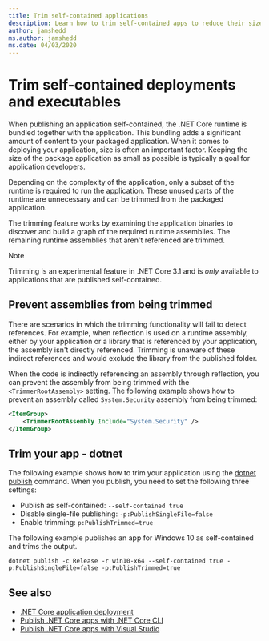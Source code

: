 ```yaml
---
title: Trim self-contained applications
description: Learn how to trim self-contained apps to reduce their size. .NET Core bundles the runtime with an app that is published self-contained and generally includes more of the runtime then is necessary.
author: jamshedd
ms.author: jamshedd
ms.date: 04/03/2020
---
```

# Trim self-contained deployments and executables

When publishing an application self-contained, the .NET Core runtime is bundled together with the application. This bundling adds a significant amount of content to your packaged application. When it comes to deploying your application, size is often an important factor. Keeping the size of the package application as small as possible is typically a goal for application developers.

Depending on the complexity of the application, only a subset of the runtime is required to run the application. These unused parts of the runtime are unnecessary and can be trimmed from the packaged application.

The trimming feature works by examining the application binaries to discover and build a graph of the required runtime assemblies. The remaining runtime assemblies that aren't referenced are trimmed.

> [!NOTE]
> Trimming is an experimental feature in .NET Core 3.1 and is _only_ available to applications that are published self-contained.

## Prevent assemblies from being trimmed

There are scenarios in which the trimming functionality will fail to detect references. For example, when reflection is used on a runtime assembly, either by your application or a library that is referenced by your application, the assembly isn't directly referenced. Trimming is unaware of these indirect references and would exclude the library from the published folder.

When the code is indirectly referencing an assembly through reflection, you can prevent the assembly from being trimmed with the `<TrimmerRootAssembly>` setting. The following example shows how to prevent an assembly called `System.Security` assembly from being trimmed:

```xml
<ItemGroup>
    <TrimmerRootAssembly Include="System.Security" />
</ItemGroup>
```

## Trim your app - dotnet

The following example shows how to trim your application using the [dotnet publish](../tools/dotnet-publish.md) command. When you publish, you need to set the following three settings:

- Publish as self-contained: `--self-contained true`
- Disable single-file publishing: `-p:PublishSingleFile=false`
- Enable trimming: `p:PublishTrimmed=true`

The following example publishes an app for Windows 10 as self-contained and trims the output.

```dotnetcli
dotnet publish -c Release -r win10-x64 --self-contained true -p:PublishSingleFile=false -p:PublishTrimmed=true
```

## See also

- [.NET Core application deployment](index.md)
- [Publish .NET Core apps with .NET Core CLI](deploy-with-cli.md)
- [Publish .NET Core apps with Visual Studio](deploy-with-vs.md)

